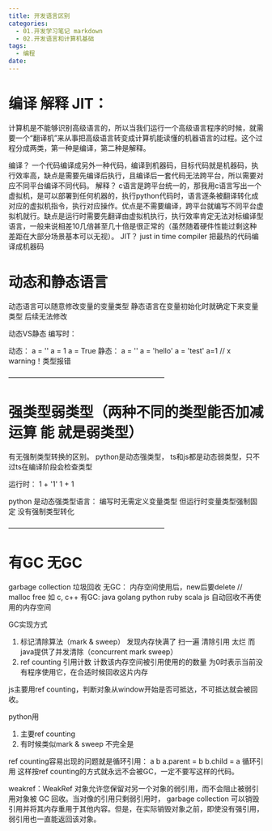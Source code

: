 ```yaml
---
title: 开发语言区别
categories:
  - 01.开发学习笔记 markdown
  - 02.开发语言和计算机基础
tags:
  - 编程
date:
---
```


# 编译 解释  JIT：

计算机是不能够识别高级语言的，所以当我们运行一个高级语言程序的时候，就需要一个“翻译机”来从事把高级语言转变成计算机能读懂的机器语言的过程。这个过程分成两类，第一种是编译，第二种是解释。 

编译？ 一个代码编译成另外一种代码，编译到机器码，目标代码就是机器码，执行效率高，缺点是需要先编译后执行，且编译后一套代码无法跨平台，所以需要对应不同平台编译不同代码。
解释？ c语言是跨平台统一的，那我用c语言写出一个虚拟机，是可以部署到任何机器的，执行python代码时，语言逐条被翻译转化成对应的虚拟机指令，执行对应操作。优点是不需要编译，跨平台就编写不同平台虚拟机就行。缺点是运行时需要先翻译由虚拟机执行，执行效率肯定无法对标编译型语言，一般来说相差10几倍甚至几十倍是很正常的（虽然随着硬件性能过剩这种差距在大部分场景基本可以无视）。
JIT？ just in time compiler 把最热的代码编译成机器码

# 动态和静态语言
动态语言可以随意修改变量的变量类型
静态语言在变量初始化时就确定下来变量类型 后续无法修改

动态VS静态
编写时：

动态：
a = ''
a = 1
a = True
静态：
a = ''
a = 'hello'
a = 'test'
a=1 //  x  warning！类型报错

——————————————————————

# 强类型弱类型（两种不同的类型能否加减运算 能 就是弱类型）

有无强制类型转换的区别。
python是动态强类型，
ts和js都是动态弱类型，只不过ts在编译阶段会检查类型

运行时：
1 + '1'
1 + 1

python 是动态强类型语言：
编写时无需定义变量类型
但运行时变量类型强制固定 没有强制类型转化

——————————————————————

# 有GC 无GC 
garbage collection 垃圾回收
无GC：
内存空间使用后，new后要delete // malloc free  如 c, c++
有GC: java golang python ruby scala js 自动回收不再使用的内存空间

GC实现方式
1. 标记清除算法（mark & sweep） 发现内存快满了 扫一遍  清除引用 太烂   而java提供了并发清除（concurrent mark sweep）
2. ref counting 引用计数 计数该内存空间被引用使用的的数量 为0时表示当前没有程序使用它，在合适时候回收这片内存

js主要用ref counting，判断对象从window开始是否可抵达，不可抵达就会被回收。

python用
1. 主要ref counting
2. 有时候类似mark & sweep 不完全是

ref counting容易出现的问题就是循环引用：
a b
a.parent = b
b.child = a  循环引用
这样按ref counting的方式就永远不会被GC，一定不要写这样的代码。

weakref：WeakRef 对象允许您保留对另一个对象的弱引用，而不会阻止被弱引用对象被 GC 回收。当对像的引用只剩弱引用时， garbage collection 可以销毁引用并将其内存重用于其他内容。但是，在实际销毁对象之前，即使没有强引用，弱引用也一直能返回该对象。
